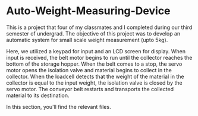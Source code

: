 # Auto-Weight-Measuring-Device

This is a project that four of my classmates and I completed during our third semester of undergrad. The objective of this project was to develop an automatic system for small scale weight measurement (upto 5kg).

Here, we utilized a keypad for input and an LCD screen for display. When input is received, the belt motor begins to run until the collector reaches the bottom of the storage hopper. When the belt comes to a stop, the servo motor opens the isolation valve and material begins to collect in the collector. When the loadcell detects that the weight of the material in the collector is equal to the input weight, the isolation valve is closed by the servo motor. The conveyor belt restarts and transports the collected material to its destination.

In this section, you'll find the relevant files.
